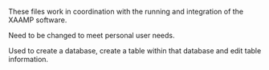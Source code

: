 These files work in coordination with the running and integration of the XAAMP software.

Need to be changed to meet personal user needs.

Used to create a database, create a table within that database and edit table information.
